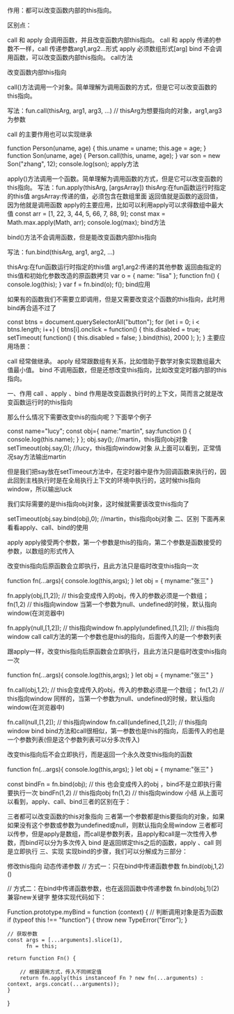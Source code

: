 作用：都可以改变函数内部的this指向。

区别点：

call 和 apply 会调用函数，并且改变函数内部this指向。
call 和 apply 传递的参数不一样，call 传递参数arg1,arg2...形式 apply 必须数组形式[arg]
bind 不会调用函数，可以改变函数内部this指向。
call方法

改变函数内部this指向

call()方法调用一个对象。简单理解为调用函数的方式，但是它可以改变函数的this指向。

写法：fun.call(thisArg, arg1, arg3, ...) // thisArg为想要指向的对象，arg1,arg3为参数

call 的主要作用也可以实现继承

function Person(uname, age) {
    this.uname = uname;
    this.age = age;
  }
  function Son(uname, age) {
    Person.call(this, uname, age);
  }
  var son = new Son("zhang", 12);
  console.log(son);
apply方法

apply()方法调用一个函数。简单理解为调用函数的方式，但是它可以改变函数的this指向。
写法：fun.apply(thisArg, [argsArray])
thisArg:在fun函数运行时指定的this值
argsArray:传递的值，必须包含在数组里面
返回值就是函数的返回值，因为他就是调用函数
apply的主要应用，比如可以利用apply可以求得数组中最大值
const arr = [1, 22, 3, 44, 5, 66, 7, 88, 9];
const max = Math.max.apply(Math, arr);
console.log(max);
bind方法

bind()方法不会调用函数，但是能改变函数内部this指向

写法：fun.bind(thisArg, arg1, arg2, ...)

thisArg:在fun函数运行时指定的this值
arg1,arg2:传递的其他参数
返回由指定的this值和初始化参数改造的原函数拷贝
var o = {
    name: "lisa"
};
function fn() {
    console.log(this);
}
var f = fn.bind(o);
f();
bind应用

如果有的函数我们不需要立即调用，但是又需要改变这个函数的this指向，此时用bind再合适不过了

const btns = document.querySelectorAll("button");
for (let i = 0; i < btns.length; i++) {
    btns[i].onclick = function() {
      this.disabled = true;
      setTimeout(
        function() {
          this.disabled = false;
        }.bind(this),
        2000
      );
    };
}
主要应用场景：

call 经常做继承。
apply 经常跟数组有关系，比如借助于数学对象实现数组最大值最小值。
bind 不调用函数，但是还想改变this指向，比如改变定时器内部的this指向。


一、作用
call 、apply 、bind 作用是改变函数执行时的上下文，简而言之就是改变函数运行时的this指向

那么什么情况下需要改变this的指向呢？下面举个例子

const name="lucy";
const obj={
    name:"martin",
    say:function () {
        console.log(this.name);
    }
};
obj.say(); //martin，this指向obj对象
setTimeout(obj.say,0); //lucy，this指向window对象
从上面可以看到，正常情况say方法输出martin

但是我们把say放在setTimeout方法中，在定时器中是作为回调函数来执行的，因此回到主栈执行时是在全局执行上下文的环境中执行的，这时候this指向window，所以输出luck

我们实际需要的是this指向obj对象，这时候就需要该改变this指向了

setTimeout(obj.say.bind(obj),0); //martin，this指向obj对象
二、区别
下面再来看看apply、call、bind的使用

apply
apply接受两个参数，第一个参数是this的指向，第二个参数是函数接受的参数，以数组的形式传入

改变this指向后原函数会立即执行，且此方法只是临时改变this指向一次

function fn(...args){
    console.log(this,args);
}
let obj = {
    myname:"张三"
}

fn.apply(obj,[1,2]); // this会变成传入的obj，传入的参数必须是一个数组；
fn(1,2) // this指向window
当第一个参数为null、undefined的时候，默认指向window(在浏览器中)

fn.apply(null,[1,2]); // this指向window
fn.apply(undefined,[1,2]); // this指向window
call
call方法的第一个参数也是this的指向，后面传入的是一个参数列表

跟apply一样，改变this指向后原函数会立即执行，且此方法只是临时改变this指向一次

function fn(...args){
    console.log(this,args);
}
let obj = {
    myname:"张三"
}

fn.call(obj,1,2); // this会变成传入的obj，传入的参数必须是一个数组；
fn(1,2) // this指向window
同样的，当第一个参数为null、undefined的时候，默认指向window(在浏览器中)

fn.call(null,[1,2]); // this指向window
fn.call(undefined,[1,2]); // this指向window
bind
bind方法和call很相似，第一参数也是this的指向，后面传入的也是一个参数列表(但是这个参数列表可以分多次传入)

改变this指向后不会立即执行，而是返回一个永久改变this指向的函数

function fn(...args){
    console.log(this,args);
}
let obj = {
    myname:"张三"
}

const bindFn = fn.bind(obj); // this 也会变成传入的obj ，bind不是立即执行需要执行一次
bindFn(1,2) // this指向obj
fn(1,2) // this指向window
小结
从上面可以看到，apply、call、bind三者的区别在于：

三者都可以改变函数的this对象指向
三者第一个参数都是this要指向的对象，如果如果没有这个参数或参数为undefined或null，则默认指向全局window
三者都可以传参，但是apply是数组，而call是参数列表，且apply和call是一次性传入参数，而bind可以分为多次传入
bind 是返回绑定this之后的函数，apply 、call 则是立即执行
三、实现
实现bind的步骤，我们可以分解成为三部分：

修改this指向
动态传递参数
// 方式一：只在bind中传递函数参数
fn.bind(obj,1,2)()

// 方式二：在bind中传递函数参数，也在返回函数中传递参数
fn.bind(obj,1)(2)
兼容new关键字
整体实现代码如下：

Function.prototype.myBind = function (context) {
    // 判断调用对象是否为函数
    if (typeof this !== "function") {
        throw new TypeError("Error");
    }

    // 获取参数
    const args = [...arguments].slice(1),
          fn = this;

    return function Fn() {

        // 根据调用方式，传入不同绑定值
        return fn.apply(this instanceof Fn ? new fn(...arguments) : context, args.concat(...arguments)); 
    }
}